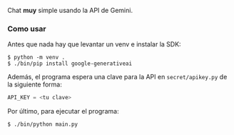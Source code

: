 Chat **muy** simple usando la API de Gemini.  

### Como usar  

Antes que nada hay que levantar un venv e instalar la SDK:

```
$ python -m venv .
$ ./bin/pip install google-generativeai
```  

Además, el programa espera una clave para la API en ```secret/apikey.py``` de la siguiente forma:  
```python
API_KEY = <tu clave>
```  

Por último, para ejecutar el programa:  
```
$ ./bin/python main.py
```  
